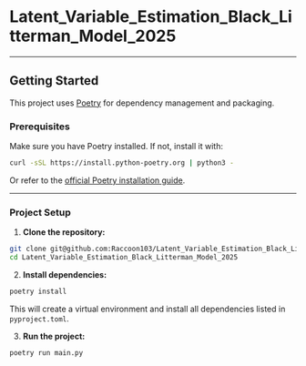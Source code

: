 # Latent_Variable_Estimation_Black_Litterman_Model_2025

---

## Getting Started

This project uses [Poetry](https://python-poetry.org/) for dependency management and packaging.

### Prerequisites

Make sure you have Poetry installed. If not, install it with:

```bash
curl -sSL https://install.python-poetry.org | python3 -
```

Or refer to the [official Poetry installation guide](https://python-poetry.org/docs/#installation).

---

### Project Setup

1. **Clone the repository:**

```bash
git clone git@github.com:Raccoon103/Latent_Variable_Estimation_Black_Litterman_Model_2025.git
cd Latent_Variable_Estimation_Black_Litterman_Model_2025
```

2. **Install dependencies:**

```bash
poetry install
```

This will create a virtual environment and install all dependencies listed in `pyproject.toml`.

3. **Run the project:**

```bash
poetry run main.py
```